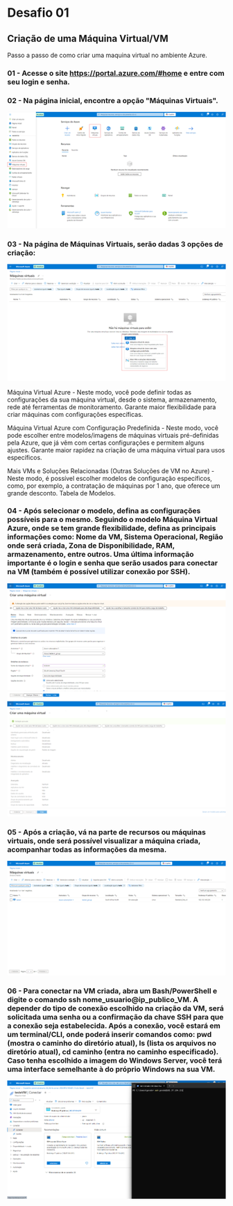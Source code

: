 # Desafio 01

## Criação de uma Máquina Virtual/VM
Passo a passo de como criar uma maquina virtual no ambiente Azure.

### 01 - Acesse o site https://portal.azure.com/#home e entre com seu login e senha.


### 02 - Na página inicial, encontre a opção "Máquinas Virtuais".
<img src="/img/1-TELA INICIAL.png">


### 03 - Na página de Máquinas Virtuais, serão dadas 3 opções de criação:
<img src="/img/2-TELA INICIAL MAQUINA VIRTUAL.png">

Máquina Virtual Azure - Neste modo, você pode definir todas as configurações da sua máquina virtual, desde o sistema, armazenamento, rede até ferramentas de monitoramento. Garante maior flexibilidade para criar máquinas com configurações específicas.

Máquina Virtual Azure com Configuração Predefinida - Neste modo, você pode escolher entre modelos/imagens de máquinas virtuais pré-definidas pela Azure, que já vêm com certas configurações e permitem alguns ajustes. Garante maior rapidez na criação de uma máquina virtual para usos específicos.

Mais VMs e Soluções Relacionadas (Outras Soluções de VM no Azure) - Neste modo, é possível escolher modelos de configuração específicos, como, por exemplo, a contratação de máquinas por 1 ano, que oferece um grande desconto. Tabela de Modelos.

### 04 - Após selecionar o modelo, defina as configurações possíveis para o mesmo. Seguindo o modelo Máquina Virtual Azure, onde se tem grande flexibilidade, defina as principais informações como: Nome da VM, Sistema Operacional, Região onde será criada, Zona de Disponibilidade, RAM, armazenamento, entre outros. Uma última informação importante é o login e senha que serão usados para conectar na VM (também é possível utilizar conexão por SSH).
<img src="/img/3-TELA CONFIGURAÇÃO VM.png">
<img src="/img/4-TELA FINAL VM.png">

### 05 - Após a criação, vá na parte de recursos ou máquinas virtuais, onde será possível visualizar a máquina criada, acompanhar todas as informações da mesma.
<img src="/img/5-TELA RECURSOS.png">

### 06 - Para conectar na VM criada, abra um Bash/PowerShell e digite o comando ssh nome_usuario@ip_publico_VM. A depender do tipo de conexão escolhido na criação da VM, será solicitada uma senha ou a confirmação da chave SSH para que a conexão seja estabelecida. Após a conexão, você estará em um terminal/CLI, onde poderá inserir comandos como: pwd (mostra o caminho do diretório atual), ls (lista os arquivos no diretório atual), cd caminho (entra no caminho especificado). Caso tenha escolhido a imagem do Windows Server, você terá uma interface semelhante à do próprio Windows na sua VM.
<img src="/img/6-CONECTANDO NA VM.png">